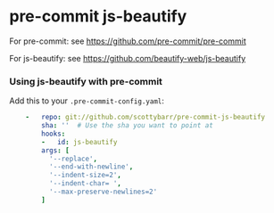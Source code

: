 # pre-commit js-beautify
For pre-commit: see https://github.com/pre-commit/pre-commit

For js-beautify: see https://github.com/beautify-web/js-beautify


### Using js-beautify with pre-commit

Add this to your `.pre-commit-config.yaml`:
```yaml
    -   repo: git://github.com/scottybarr/pre-commit-js-beautify
        sha: ''  # Use the sha you want to point at
        hooks:
        -   id: js-beautify
        args: [
          '--replace',
          '--end-with-newline',
          '--indent-size=2',
          '--indent-char= ',
          '--max-preserve-newlines=2'
        ]
```
